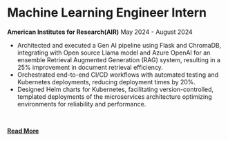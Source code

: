 # Machine Learning Engineer Intern
**American Institutes for Research(AIR)**
May 2024 - August 2024
<br>

* Architected and executed a Gen AI pipeline using Flask and ChromaDB, integrating with Open source Llama model and Azure OpenAI for an ensemble Retrieval Augmented Generation (RAG) system, resulting in a 25% improvement in document retrieval efficiency.
* Orchestrated end-to-end CI/CD workflows with automated testing and Kubernetes deployments, reducing deployment times by 20%.
* Designed Helm charts for Kubernetes, facilitating version-controlled, templated deployments of the microservices architecture optimizing environments for reliability and performance.
<br>

**[Read More](../pages/experience2.html)**
